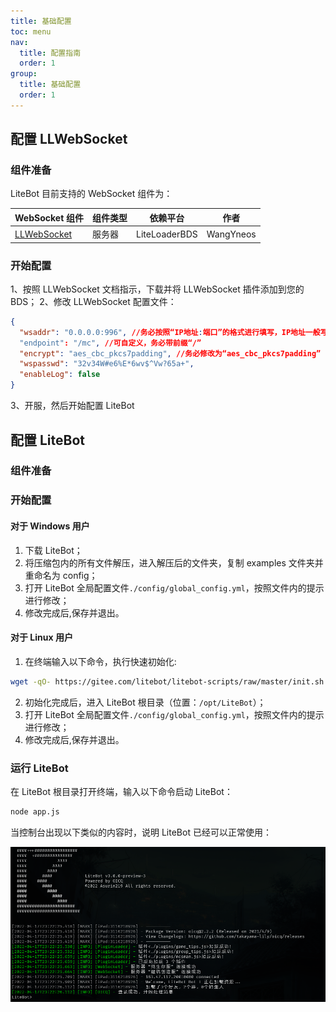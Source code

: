 ```yaml
---
title: 基础配置
toc: menu
nav:
  title: 配置指南
  order: 1
group:
  title: 基础配置
  order: 1
---
```


## 配置 LLWebSocket

### 组件准备

LiteBot 目前支持的 WebSocket 组件为：

| WebSocket 组件                                                                          | 组件类型 | 依赖平台      | 作者      |
| --------------------------------------------------------------------------------------- | -------- | ------------- | --------- |
| [LLWebSocket](https://www.minebbs.com/resources/c-bdx-liteloader-bdswebsocketapi.2150/) | 服务器   | LiteLoaderBDS | WangYneos |

### 开始配置

1、按照 LLWebSocket 文档指示，下载并将 LLWebSocket 插件添加到您的 BDS；
2、修改 LLWebSocket 配置文件：

```json
{
  "wsaddr": "0.0.0.0:996", //务必按照“IP地址:端口”的格式进行填写，IP地址一般写0.0.0.0（即监听本机所有IP地址）
  "endpoint": "/mc", //可自定义，务必带前缀“/”
  "encrypt": "aes_cbc_pkcs7padding", //务必修改为“aes_cbc_pkcs7padding”
  "wspasswd": "32v34W#e6%E*6wv$^Vw?65a+",
  "enableLog": false
}
```

3、开服，然后开始配置 LiteBot

## 配置 LiteBot

### 组件准备

### 开始配置

#### 对于 Windows 用户

1. 下载 LiteBot；
2. 将压缩包内的所有文件解压，进入解压后的文件夹，复制 examples 文件夹并重命名为 config；
3. 打开 LiteBot 全局配置文件`./config/global_config.yml`，按照文件内的提示进行修改；
4. 修改完成后,保存并退出。

#### 对于 Linux 用户

1. 在终端输入以下命令，执行快速初始化:

```bash
wget -qO- https://gitee.com/litebot/litebot-scripts/raw/master/init.sh | bash
```

2. 初始化完成后，进入 LiteBot 根目录（位置：`/opt/LiteBot`）；
3. 打开 LiteBot 全局配置文件`./config/global_config.yml`，按照文件内的提示进行修改；
4. 修改完成后,保存并退出。

### 运行 LiteBot

在 LiteBot 根目录打开终端，输入以下命令启动 LiteBot：

```bash
node app.js
```

当控制台出现以下类似的内容时，说明 LiteBot 已经可以正常使用：

<img src = "../../../public/images/guide/basic/litebot_ok.png"></br>
